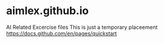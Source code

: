# aimlex.github.io
AI Related Excercise files
This is just a temporary placeement
https://docs.github.com/en/pages/quickstart
